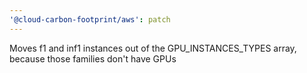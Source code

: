 ```yaml
---
'@cloud-carbon-footprint/aws': patch
---
```


Moves f1 and inf1 instances out of the GPU_INSTANCES_TYPES array, because those families don't have GPUs
